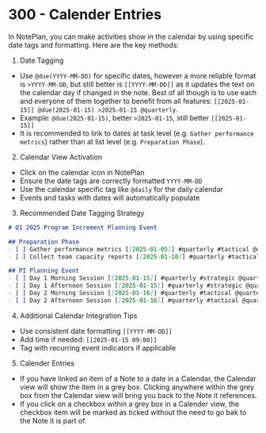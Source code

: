 # 300 - Calender Entries

In NotePlan, you can make activities show in the calendar by using specific date tags and formatting. Here are the key methods:

1. Date Tagging
- Use `@due(YYYY-MM-DD)` for specific dates, however a more reliable format is `>YYYY-MM-DD`, but still better is `[[YYYY-MM-DD]]` as it updates the text on the calendar day if changed in the note. Best of all though is to use each and everyone of them together to benefit from all features: `[[2025-01-15]] @due(2025-01-15) >2025-01-15 @quarterly`.
- Example: `@due(2025-01-15)`, better `>2025-01-15`, still better `[[2025-01-15]]`
- It is recommended to link to dates at task level (e.g. ```Gather performance metrics```) rather than at list level (e.g. ```Preparation Phase```).

2. Calendar View Activation
- Click on the calendar icon in NotePlan
- Ensure the date tags are correctly formatted `YYYY-MM-DD`
- Use the calendar specific tag like `@daily` for the daily calendar
- Events and tasks with dates will automatically populate

3. Recommended Date Tagging Strategy

```markdown
# Q1 2025 Program Increment Planning Event

## Preparation Phase
- [ ] Gather performance metrics [[2025-01-05]] #quarterly #tactical @daily
- [ ] Collect team capacity reports [[2025-01-10]] #quarterly #tactical @quarterly

## PI Planning Event
- [ ] Day 1 Morning Session [[2025-01-15]] #quarterly #strategic @quarterly
- [ ] Day 1 Afternoon Session [[2025-01-15]] #quarterly #strategic @quarterly
- [ ] Day 2 Morning Session [[2025-01-16]] #quarterly #tactical @quarterly
- [ ] Day 2 Afternoon Session [[2025-01-16]] #quarterly #tactical @quarterly
```

4. Additional Calendar Integration Tips
- Use consistent date formatting `[[YYYY-MM-DD]]`
- Add time if needed: `[[2025-01-15 09:00]]`
- Tag with recurring event indicators if applicable

5. Calender Entries
- If you have linked an item of a Note to a date in a Calendar, the Calendar view will show the item in a grey box. Clicking anywhere within the grey box from the Calendar view will bring you back to the Note it references.
- If you click on a checkbox within a grey box in a Calender view, the checkbox item will be marked as ticked without the need to go bak to the Note it is part of.
